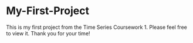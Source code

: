 # My-First-Project
This is my first project from the Time Series Coursework 1. 
Please feel free to view it. Thank you for your time!
